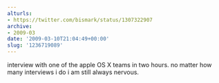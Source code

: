 ```yaml
---
alturls:
- https://twitter.com/bismark/status/1307322907
archive:
- 2009-03
date: '2009-03-10T21:04:49+00:00'
slug: '1236719089'
---
```


interview with one of the apple OS X teams in two hours. no matter how
many interviews i do i am still always nervous.

